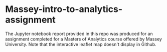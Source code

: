 # Massey-intro-to-analytics-assignment
The Jupyter notebook report provided in this repo was produced for an assignment completed for a Masters of Analytics course offered by Massey University. Note that the interactive leaflet map doesn't display in Github.
